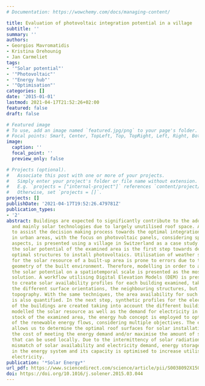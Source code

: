 ```yaml
---
# Documentation: https://wowchemy.com/docs/managing-content/

title: Evaluation of photovoltaic integration potential in a village
subtitle: ''
summary: ''
authors:
- Georgios Mavromatidis
- Kristina Orehounig
- Jan Carmeliet
tags:
- '"Solar potential"'
- '"Photovoltaic"'
- '"Energy hub"'
- '"Optimisation"'
categories: []
date: '2015-01-01'
lastmod: 2021-04-17T21:52:26+02:00
featured: false
draft: false

# Featured image
# To use, add an image named `featured.jpg/png` to your page's folder.
# Focal points: Smart, Center, TopLeft, Top, TopRight, Left, Right, BottomLeft, Bottom, BottomRight.
image:
  caption: ''
  focal_point: ''
  preview_only: false

# Projects (optional).
#   Associate this post with one or more of your projects.
#   Simply enter your project's folder or file name without extension.
#   E.g. `projects = ["internal-project"]` references `content/project/deep-learning/index.md`.
#   Otherwise, set `projects = []`.
projects: []
publishDate: '2021-04-17T19:52:26.479781Z'
publication_types:
- '2'
abstract: Buildings are expected to significantly contribute to the adoption of renewables,
  and mainly solar technologies due to largely unutilised roof space. A framework
  to assist the decision making process towards the optimal integration of solar energy
  in urban areas, with the focus on photovoltaic panels, considering spatiotemporal
  aspects, is presented using a village in Switzerland as a case study. Calculating
  the solar potential of the examined area is the first step towards determining the
  optimal structures to install photovoltaics. Utilisation of weather station measurements
  for the solar resource of a built-up area is prone to errors due to the complicated
  geometry of the built environment. Therefore, modelling in order to accurately determine
  the solar potential on a spatiotemporal scale is presented as the most promising
  solution. A workflow utilising Digital Elevation Models (DEM) is presented in order
  to create solar availability profiles for each building examined, taking into account
  the different surface orientations, the neighbouring structures, but also the surrounding
  topography. With the same techniques, the area availability for such installations
  is also quantified. In the next step, synthetic profiles for the electricity demand
  of the buildings are created taking into account the different building types. Having
  modelled the solar resource as well as the demand for electricity in the building
  stock of the examined area, the energy hub concept is employed to optimise the management
  of the renewable energy flows, considering multiple objectives. The energy hub output
  allows us to determine the optimal roof surfaces for solar installations that minimise
  the cost of meeting the energy demand and/or maximise the amount of solar electricity
  that can be used locally. Due to the intermittency of solar radiation and the temporal
  mismatch of solar availability and electricity demand, energy storage is also included
  in the energy system and its capacity is optimised to increase utilisation of solar
  electricity.
publication: '*Solar Energy*'
url_pdf: https://www.sciencedirect.com/science/article/pii/S0038092X15001711
doi: https://doi.org/10.1016/j.solener.2015.03.044
---
```

